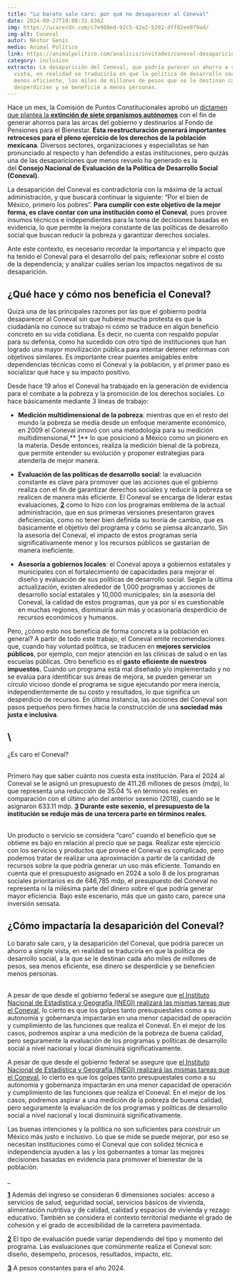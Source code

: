 ```yaml
---
title: "Lo barato sale caro: por qué no desaparecer al Coneval"
date: 2024-09-27T19:00:31.636Z
img: https://ucarecdn.com/c7e988ed-92c5-42e2-b202-dff82ee979ad/
img-alt: Coneval
autor: Néstor Genis
medio: Animal Político
link: https://animalpolitico.com/analisis/invitades/coneval-desaparicion-costo
category: inclusion
extracto: La desaparición del Coneval, que podría parecer un ahorro a simple
  vista, en realidad se traduciría en que la política de desarrollo social sea
  menos eficiente, los miles de millones de pesos que se le destinan cada año se
  desperdicien y se beneficie a menos personas.
---
```

Hace un mes, la Comisión de Puntos Constitucionales aprobó un [dictamen que plantea la **extinción de siete organismos autónomos**](https://comunicacionsocial.diputados.gob.mx/boletines/comision-de-puntos-constitucionales-aprobo-dictamen-que-plantea-la-extincion-de-siete-organismos-autonomos-) con el fin de generar ahorros para las arcas del gobierno y destinarlos al Fondo de Pensiones para el Bienestar. **Esta reestructuración generará importantes retrocesos para el pleno ejercicio de los derechos de la población mexicana**. Diversos sectores, organizaciones y especialistas se han pronunciado al respecto y han defendido a estas instituciones, pero quizás una de las desapariciones que menos revuelo ha generado es la del **Consejo Nacional de Evaluación de la Política de Desarrollo Social (Coneval)**.

La desaparición del Coneval es contradictoria con la máxima de la actual administración, y que buscará continuar la siguiente: “Por el bien de México, primero los pobres”. **Para cumplir con este objetivo de la mejor forma, es clave contar con una institución como el Coneval**, pues provee insumos técnicos e independientes para la toma de decisiones basadas en evidencia, lo que permite la mejora constante de las políticas de desarrollo social que buscan reducir la pobreza y garantizar derechos sociales.

Ante este contexto, es necesario recordar la importancia y el impacto que ha tenido el Coneval para el desarrollo del país; reflexionar sobre el costo de la dependencia; y analizar cuáles serían los impactos negativos de su desaparición.

## ¿Qué hace y cómo nos beneficia el Coneval?

Quizá una de las principales razones por las que el gobierno podría desaparecer al Coneval sin que hubiese mucha protesta es que la ciudadanía no conoce su trabajo ni cómo se traduce en algún beneficio concreto en su vida cotidiana. Es decir, no cuenta con respaldo popular para su defensa, como ha sucedido con otro tipo de instituciones que han logrado una mayor movilización pública para intentar detener reformas con objetivos similares. Es importante crear puentes amigables entre dependencias técnicas como el Coneval y la población, y el primer paso es socializar qué hace y su impacto positivo.

Desde hace 19 años el Coneval ha trabajado en la generación de evidencia para el combate a la pobreza y la promoción de los derechos sociales. Lo hace básicamente mediante 3 líneas de trabajo:

* **Medición multidimensional de la pobreza**: mientras que en el resto del mundo la pobreza se medía desde un enfoque meramente económico, en 2009 el Coneval innovó con una metodología para su medición multidimensional,** [1](https://animalpolitico.com/analisis/invitades/coneval-desaparicion-costo#_ftn1)** lo que posicionó a México como un pionero en la materia. Desde entonces, realiza la medición bienal de la pobreza, que permite entender su evolución y proponer estrategias para atenderla de mejor manera.
* **Evaluación de las políticas de desarrollo social**: la evaluación constante es clave para promover que las acciones que el gobierno realiza con el fin de garantizar derechos sociales y reducir la pobreza se realicen de manera más eficiente. El Coneval se encarga de liderar estas evaluaciones, **[2](https://animalpolitico.com/analisis/invitades/coneval-desaparicion-costo#_ftn2)** como lo hizo con los programas emblema de la actual administración, que en sus primeras versiones presentaron graves deficiencias, como no tener bien definida su teoría de cambio, que es básicamente el objetivo del programa y cómo se piensa alcanzarlo. Sin la asesoría del Coneval, el impacto de estos programas sería significativamente menor y los recursos públicos se gastarían de manera ineficiente.


* **Asesoría a gobiernos locales**: el Coneval apoya a gobiernos estatales y municipales con el fortalecimiento de capacidades para mejorar el diseño y evaluación de sus políticas de desarrollo social. Según la última actualización, existen alrededor de 1,000 programas y acciones de desarrollo social estatales y 10,000 municipales; sin la asesoría del Coneval, la calidad de estos programas, que ya por sí es cuestionable en muchas regiones, disminuiría aún más y ocasionaría desperdicio de recursos económicos y humanos.



Pero, ¿cómo esto nos beneficia de forma concreta a la población en general? A partir de todo este trabajo, el Coneval emite recomendaciones que, cuando hay voluntad política, se traducen en **mejores servicios públicos**, por ejemplo, con mejor atención en las clínicas de salud o en las escuelas públicas. Otro beneficio es el **gasto** **eficiente de nuestros impuestos.** Cuando un programa está mal diseñado y/o implementado y no se evalúa para identificar sus áreas de mejora, se pueden generar un círculo vicioso donde el programa se sigue ejecutando por mera inercia, independientemente de su costo y resultados, lo que significa un desperdicio de recursos. En última instancia, las acciones del Coneval son pasos pequeños pero firmes hacia la construcción de una **sociedad más justa e inclusiva**.

## \
¿Es caro el Coneval?

\
Primero hay que saber cuánto nos cuesta esta institución. Para el 2024 al Coneval se le asignó un presupuesto de 411.26 millones de pesos (mdp), lo que representa una reducción de 35.04 % en términos reales en comparación con el último año del anterior sexenio (2018), cuando se le asignaron 633.11 mdp. **[3](https://animalpolitico.com/analisis/invitades/coneval-desaparicion-costo#_ftn3) Durante este sexenio,** **el presupuesto de la institución se redujo más de una tercera parte en términos reales**.

\
Un producto o servicio se considera “caro” cuando el beneficio que se obtiene es bajo en relación al precio que se paga. Realizar este ejercicio con los servicios y productos que provee el Coneval es complicado, pero podemos tratar de realizar una aproximación a partir de la cantidad de recursos sobre la que podría generar un uso más eficiente. Tomando en cuenta que el presupuesto asignado en 2024 a solo 8 de los programas sociales prioritarios es de 646,785 mdp, el presupuesto del Coneval no representa ni la milésima parte del dinero sobre el que podría generar mayor eficiencia. Bajo este escenario, más que un gasto caro, parece una inversión sensata.

## ¿Cómo impactaría la desaparición del Coneval?

Lo barato sale caro, y la desaparición del Coneval, que podría parecer un ahorro a simple vista, en realidad se traduciría en que la política de desarrollo social, a la que se le destinan cada año miles de millones de pesos, sea menos eficiente, ese dinero se desperdicie y se beneficien menos personas.

\
A pesar de que desde el gobierno federal se asegure que [el Instituto Nacional de Estadística y Geografía (INEGI) realizará las mismas tareas que el Coneval](https://claudiasheinbaumpardo.mx/wp-content/uploads/2024/03/CSP100.pdf), lo cierto es que los golpes tanto presupuestales como a su autonomía y gobernanza impactarán en una menor capacidad de operación y cumplimiento de las funciones que realiza el Coneval. En el mejor de los casos, podremos aspirar a una medición de la pobreza de buena calidad, pero seguramente la evaluación de los programas y políticas de desarrollo social a nivel nacional y local disminuirá significativamente.

A pesar de que desde el gobierno federal se asegure que [el Instituto Nacional de Estadística y Geografía (INEGI) realizará las mismas tareas que el Coneval](https://claudiasheinbaumpardo.mx/wp-content/uploads/2024/03/CSP100.pdf), lo cierto es que los golpes tanto presupuestales como a su autonomía y gobernanza impactarán en una menor capacidad de operación y cumplimiento de las funciones que realiza el Coneval. En el mejor de los casos, podremos aspirar a una medición de la pobreza de buena calidad, pero seguramente la evaluación de los programas y políticas de desarrollo social a nivel nacional y local disminuirá significativamente.

Las buenas intenciones y la política no son suficientes para construir un México más justo e inclusivo. Lo que se mide se puede mejorar, por eso se necesitan instituciones como el Coneval que con solidez técnica e independencia ayuden a las y los gobernantes a tomar las mejores decisiones basadas en evidencia para promover el bienestar de la población.

_﻿__

**[1](https://animalpolitico.com/analisis/invitades/coneval-desaparicion-costo#_ftnref1)** Además del ingreso se consideran 6 dimensiones sociales: acceso a servicios de salud, seguridad social, servicios básicos de vivienda, alimentación nutritiva y de calidad, calidad y espacios de vivienda y rezago educativo. También se considera el contexto territorial mediante el grado de cohesión y el grado de accesibilidad de la carretera pavimentada.

**[2](https://animalpolitico.com/analisis/invitades/coneval-desaparicion-costo#_ftnref2)** El tipo de evaluación puede variar dependiendo del tipo y momento del programa. Las evaluaciones que comúnmente realiza el Coneval son: diseño, desempeño, procesos, resultados, impacto, etc.

**[3](https://animalpolitico.com/analisis/invitades/coneval-desaparicion-costo#_ftnref3)** A pesos constantes para el año 2024.